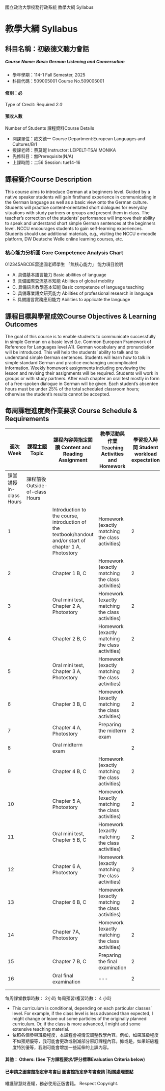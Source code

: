 國立政治大學校務行政系統 教學大綱 Syllabus
# 教學大綱 Syllabus
##  科目名稱：初級德文聽力會話 
#####  Course Name: Basic German Listening and Conversation
  * 學年學期：114-1 Fall Semester, 2025 
  * 科目代碼：509005001 Course No.509005001
#### 修別：必
Type of Credit: Required 
_2.0_
#### 預收人數
Number of Students
課程資料Course Details
  * 開課單位：歐文德一 Course Department:European Languages and Cultures/B/1 
  * 授課老師：蔡莫妮 Instructor: LEIPELT-TSAI MONIKA 
  * 先修科目：無Prerequisite(N/A)
  * 上課時間：二56 Session: tue14-16
##  課程簡介Course Description
This course aims to introduce German at a beginners level. Guided by a native speaker students will gain firsthand experience in communicating in the German language as well as a basic view onto the German culture. Students will practice content-orientated short dialogues for everyday situations with study partners or groups and present them in class. The teacher’s correction of the students’ performance will improve their ability to speak and understand short simple German sentences at the beginners level.
NCCU encourages students to gain self-learning experiences. Students should use additional materials, e.g., visiting the NCCU e-moodle platform, DW Deutsche Welle online learning courses, etc. 
###  核心能力分析圖 Core Competence Analysis Chart
012345ABCDE雷達圖老師學生
「無核心能力」 
能力項目說明
  * A. 具備基本語言能力 Basic abilities of language
  * B. 具備國際交流基本知能 Abilities of global mobility
  * C. 具備語言教學基本知能 Basic competence of language teaching
  * D. 具備專業語文研究能力 Abilities of professional research in language
  * E. 具備語言實務應用能力 Abilities to applicate the language
##  課程目標與學習成效Course Objectives & Learning Outcomes 
The goal of this course is to enable students to communicate successfully in simple German on a basic level (i.e. Common European Framework of Reference for Languages level A1). German vocabulary and pronunciation will be introduced. This will help the students’ ability to talk and to understand simple German sentences. Students will learn how to talk in simple standard German and practice exchanging uncomplicated information. 
Weekly homework assignments including previewing the lesson and revising their assignments will be required. Students will work in groups or with study partners. After each chapter an oral test mostly in form of a free-spoken dialogue in German will be given. Each student’s absentee hours must be under 25% of the total scheduled classroom hours; otherwise the student’s results cannot be accepted.
##  每周課程進度與作業要求 Course Schedule & Requirements
週次 Week |  課程主題 Topic |  課程內容與指定閱讀 Content and Reading Assignment |  教學活動與作業 Teaching Activities and Homework |  學習投入時間 Student workload expectation  
---|---|---|---|---  
課堂講授 In-class Hours |  課程前後 Outside-of-class Hours  
1 |  |  Introduction to the course, introduction of the textbook/handout and/or start of chapter 1 A, Photostory |  Homework (exactly matching the class activities) |  2 |  4  
2 |  |  Chapter 1 B, C |  Homework (exactly matching the class activities) |  2 |  4  
3 |  |  Oral mini test, Chapter 2 A, Photostory |  Homework (exactly matching the class activities) |  2 |  4  
4 |  |  Chapter 2 B, C |  Homework (exactly matching the class activities) |  2 |  4  
5 |  |  Oral mini test, Chapter 3 A, Photostory |  Homework (exactly matching the class activities) |  2 |  4  
6 |  |  Chapter 3 B, C |  Homework (exactly matching the class activities) |  2 |  4  
7 |  |  Chapter 4 A, Photostory |  Preparing the midterm exam |  2 |  4  
8 |  |  Oral midterm exam  |  |  2 |  4  
9 |  |  Chapter 4 B, C |  Homework (exactly matching the class activities) |  2 |  4  
10 |  |  Chapter 5 A, Photostory |  Homework (exactly matching the class activities) |  2 |  4  
11 |  |  Oral mini test, Chapter 5 B, C |  Homework (exactly matching the class activities) |  2 |  4  
12 |  |  Chapter 6 A, Photostory |  Homework (exactly matching the class activities) |  2 |  4  
13 |  |  Chapter 6 B, C |  Homework (exactly matching the class activities) |  2 |  4  
14 |  |  Chapter 7A, Photostory |  Homework (exactly matching the class activities) |  2 |  4  
15 |  |  Chapter 7 B, C |  Preparing the final examination |  2 |  4  
16 |  |  Oral final examination |  --- |  2 |  ---  
|  |  |  |  |   
|  |  |  |  |   
每周課堂教學時數： 2小時
每周預習/複習時數： 4 小時
* This curriculum is conditional, depending on each particular classes’ level. For example, if the class level is less advanced than expected, I might change or leave out some particles of the originally planned curriculum. Or, if the class is more advanced, I might add some extensive teaching material.
* 依照各個參與班級程度，本課程會視情況調整教學內容。例如，如果班級程度不如預期優等，我可能會更改或刪減部分原訂課程內容。抑或是，如果班級程度特別優等，我則可能會增加一些延伸的上課內容。
####  其他： Others: (See 下方課程要求/評分標準Evaluation Criteria below) 
####  已申請之圖書館指定參考書目  圖書館指定參考書查詢 |相關處理要點
維護智慧財產權，務必使用正版書籍。 Respect Copyright.